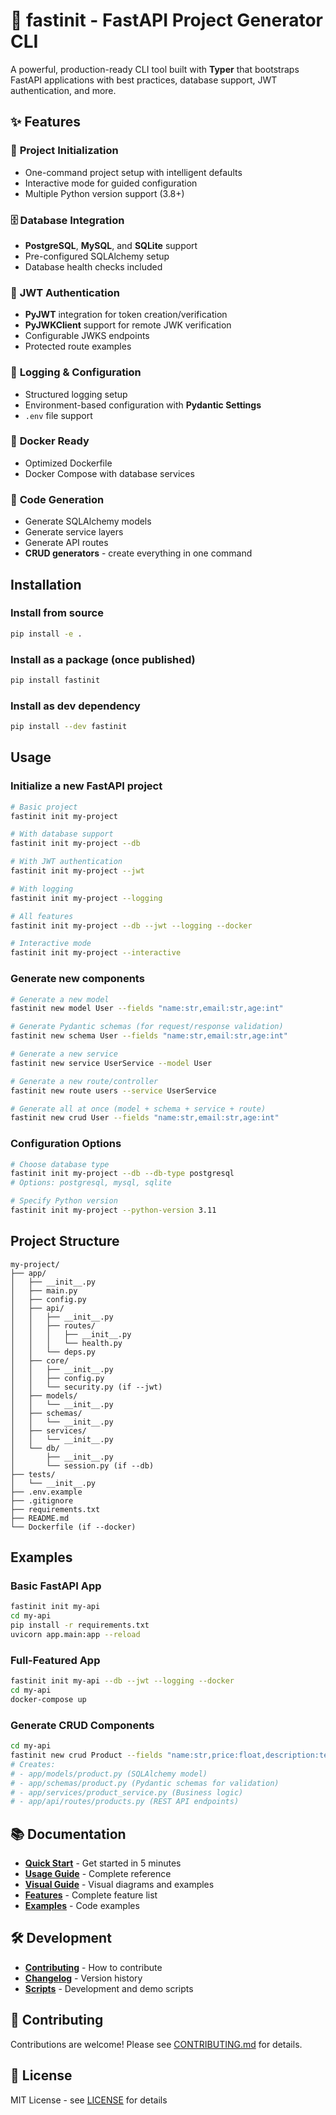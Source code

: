 # 🚀 fastinit - FastAPI Project Generator CLI

A powerful, production-ready CLI tool built with **Typer** that bootstraps FastAPI applications with best practices, database support, JWT authentication, and more.

## ✨ Features

### 🎯 **Project Initialization**
- One-command project setup with intelligent defaults
- Interactive mode for guided configuration
- Multiple Python version support (3.8+)

### 🗄️ **Database Integration**
- **PostgreSQL**, **MySQL**, and **SQLite** support
- Pre-configured SQLAlchemy setup
- Database health checks included

### 🔐 **JWT Authentication**
- **PyJWT** integration for token creation/verification
- **PyJWKClient** support for remote JWK verification
- Configurable JWKS endpoints
- Protected route examples

### 📝 **Logging & Configuration**
- Structured logging setup
- Environment-based configuration with **Pydantic Settings**
- `.env` file support

### 🐳 **Docker Ready**
- Optimized Dockerfile
- Docker Compose with database services

### 🎨 **Code Generation**
- Generate SQLAlchemy models
- Generate service layers
- Generate API routes
- **CRUD generators** - create everything in one command

## Installation

### Install from source
```bash
pip install -e .
```

### Install as a package (once published)
```bash
pip install fastinit
```

### Install as dev dependency
```bash
pip install --dev fastinit
```

## Usage

### Initialize a new FastAPI project

```bash
# Basic project
fastinit init my-project

# With database support
fastinit init my-project --db

# With JWT authentication
fastinit init my-project --jwt

# With logging
fastinit init my-project --logging

# All features
fastinit init my-project --db --jwt --logging --docker

# Interactive mode
fastinit init my-project --interactive
```

### Generate new components

```bash
# Generate a new model
fastinit new model User --fields "name:str,email:str,age:int"

# Generate Pydantic schemas (for request/response validation)
fastinit new schema User --fields "name:str,email:str,age:int"

# Generate a new service
fastinit new service UserService --model User

# Generate a new route/controller
fastinit new route users --service UserService

# Generate all at once (model + schema + service + route)
fastinit new crud User --fields "name:str,email:str,age:int"
```

### Configuration Options

```bash
# Choose database type
fastinit init my-project --db --db-type postgresql
# Options: postgresql, mysql, sqlite

# Specify Python version
fastinit init my-project --python-version 3.11
```

## Project Structure

```
my-project/
├── app/
│   ├── __init__.py
│   ├── main.py
│   ├── config.py
│   ├── api/
│   │   ├── __init__.py
│   │   ├── routes/
│   │   │   ├── __init__.py
│   │   │   └── health.py
│   │   └── deps.py
│   ├── core/
│   │   ├── __init__.py
│   │   ├── config.py
│   │   └── security.py (if --jwt)
│   ├── models/
│   │   └── __init__.py
│   ├── schemas/
│   │   └── __init__.py
│   ├── services/
│   │   └── __init__.py
│   └── db/
│       ├── __init__.py
│       └── session.py (if --db)
├── tests/
│   └── __init__.py
├── .env.example
├── .gitignore
├── requirements.txt
├── README.md
└── Dockerfile (if --docker)
```

## Examples

### Basic FastAPI App
```bash
fastinit init my-api
cd my-api
pip install -r requirements.txt
uvicorn app.main:app --reload
```

### Full-Featured App
```bash
fastinit init my-api --db --jwt --logging --docker
cd my-api
docker-compose up
```

### Generate CRUD Components
```bash
cd my-api
fastinit new crud Product --fields "name:str,price:float,description:text"
# Creates:
# - app/models/product.py (SQLAlchemy model)
# - app/schemas/product.py (Pydantic schemas for validation)
# - app/services/product_service.py (Business logic)
# - app/api/routes/products.py (REST API endpoints)
```

## 📚 Documentation

- **[Quick Start](docs/QUICKSTART.md)** - Get started in 5 minutes
- **[Usage Guide](docs/USAGE_GUIDE.md)** - Complete reference
- **[Visual Guide](docs/VISUAL_GUIDE.md)** - Visual diagrams and examples
- **[Features](docs/FEATURES.md)** - Complete feature list
- **[Examples](examples/)** - Code examples

## 🛠️ Development

- **[Contributing](docs/CONTRIBUTING.md)** - How to contribute
- **[Changelog](docs/CHANGELOG.md)** - Version history
- **[Scripts](scripts/)** - Development and demo scripts

## 🤝 Contributing

Contributions are welcome! Please see [CONTRIBUTING.md](docs/CONTRIBUTING.md) for details.

## 📄 License

MIT License - see [LICENSE](LICENSE) for details
